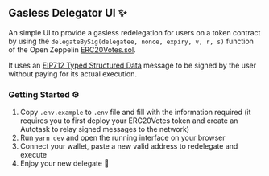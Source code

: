 ## Gasless Delegator UI ✨

An simple UI to provide a gasless redelegation for users on a token contract by using the `delegateBySig(delegatee, nonce, expiry, v, r, s)` function of the Open Zeppelin [ERC20Votes.sol](https://docs.openzeppelin.com/contracts/4.x/api/token/erc20#ERC20Votes).

It uses an [EIP712 Typed Structured Data](https://eips.ethereum.org/EIPS/eip-712) message to be signed by the user without paying for its actual execution.

### Getting Started ⚙️

1. Copy `.env.example` to `.env` file and fill with the information required (it requires you to first deploy your ERC20Votes token and create an Autotask to relay signed messages to the network)
2. Run `yarn dev` and open the running interface on your browser
3. Connect your wallet, paste a new valid address to redelegate and execute
4. Enjoy your new delegate 🥳
